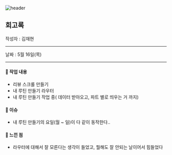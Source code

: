 ![header](https://capsule-render.vercel.app/api?type=waving&color=auto&height=250&section=header&text=PJT-Final&animation=fadeIn&fontSize=90)

## 회고록

작성자 : 김재현

---

날짜 : 5월 16일(목)

---

#### 📌 작업 내용

- 리뷰 스크롤 만들기
- 내 루틴 만들기 라우터
- 내 루틴 만들기 작업 중( 데이터 받아오고, 파트 별로 띄우는 거 까지)


#### 📌 이슈 
- 내 루틴 만들기의 요일(월 ~ 일)이 다 같이 동작한다..

#### 📌 느낀 점
- 라우터에 대해서 잘 모른다는 생각이 들었고, 뭘해도 잘 안되는 날이어서 힘들었다